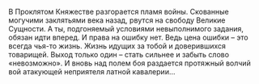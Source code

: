 <!--2025-10-19 11:33:59--><!--pdate:2016-->
В Проклятом Княжестве разгорается пламя войны. Скованные могучими заклятьями века назад, рвутся на свободу Великие Сущности. А ты, подгоняемый условиями невыполнимого задания, обязан идти вперед. И права на ошибку нет. Ведь цена ошибки – это всегда чья-то жизнь. Жизнь идущих за тобой и доверившихся товарищей. Выход только один – стать сильнее и забыть слово «невозможно». И вновь над полем боя раздается протяжный волчий вой атакующей неприятеля латной кавалерии…